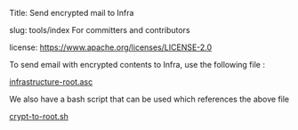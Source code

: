 Title: Send encrypted mail to Infra

slug: tools/index
For committers and contributors

license: https://www.apache.org/licenses/LICENSE-2.0

To send email with encrypted contents to Infra, use the following file :

[infrastructure-root.asc](infrastructure-root.asc)

We also have a bash script that can be used which references the above file

[crypt-to-root.sh](crypt-to-root.sh)


